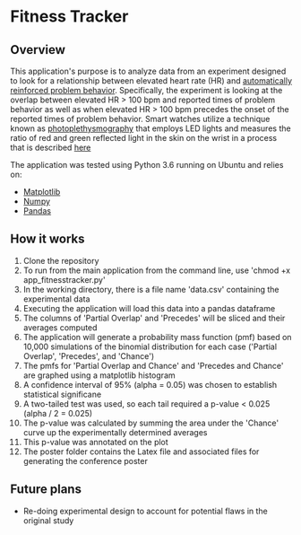 # Fitness Tracker

## Overview
This application's purpose is to analyze data from an experiment designed to look for a relationship between elevated heart rate (HR) and [automatically reinforced problem behavior](https://www.ncbi.nlm.nih.gov/pubmed/7938787). Specifically, the experiment is looking at the overlap between elevated HR > 100 bpm and reported times of problem behavior as well as when elevated HR > 100 bpm precedes the onset of the reported times of problem behavior. Smart watches utilize a technique known as [photoplethysmography](https://en.wikipedia.org/wiki/Photoplethysmogram) that employs LED lights and measures the ratio of red and green reflected light in the skin on the wrist in a process that is described [here](https://exist.io/blog/fitness-trackers-heart-rate/) 

The application was tested using Python 3.6 running on Ubuntu and relies on:
* [Matplotlib](https://matplotlib.org/)
* [Numpy](http://www.numpy.org/)
* [Pandas](https://pandas.pydata.org/)

## How it works

1. Clone the repository
2. To run from the main application from the command line, use 'chmod +x app_fitnesstracker.py' 
3. In the working directory, there is a file name 'data.csv' containing the experimental data
4. Executing the application will load this data into a pandas dataframe
5. The columns of 'Partial Overlap' and 'Precedes' will be sliced and their averages computed
6. The application will generate a probability mass function (pmf) based on 10,000 simulations of the binomial distribution for each case ('Partial Overlap', 'Precedes', and 'Chance')
7. The pmfs for 'Partial Overlap and Chance' and 'Precedes and Chance' are graphed using a matplotlib histogram
8. A confidence interval of 95% (alpha  = 0.05) was chosen to establish statistical significane 
9. A two-tailed test was used, so each tail required a p-value < 0.025  (alpha / 2 = 0.025)
10. The p-value was calculated by summing the area under the 'Chance' curve up the experimentally determined averages
11. This p-value was annotated on the plot
12. The poster folder contains the Latex file and associated files for generating the conference poster

## Future plans
* Re-doing experimental design to account for potential flaws in the original study
